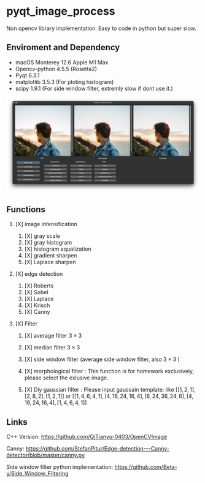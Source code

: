 # pyqt_image_process

Non opencv library implementation. Easy to code in python but super slow.

## Enviroment and Dependency

- macOS Monterey 12.6 Apple M1 Max
- Opencv-python 4.5.5 (Rosetta2)
- Pyqt 6.3.1
- matplotlib  3.5.3 (For ploting histogram)
- scipy 1.9.1 (For side window filter, extremly slow if dont use it.)

![截屏2022-09-16 23.45.43](README.assets/%E6%88%AA%E5%B1%8F2022-09-16%2023.45.43.png)

## Functions

1. [X] image intensification

    1. [X] gray scale
    2. [X] gray histogram
    3. [X] histogram equalization
    4. [X] gradient sharpen
    5. [X] Laplace sharpen
    
2. [X] edge detection

    1. [X] Roberts
    2. [X] Sobel
    3. [X] Laplace
    4. [X] Krisch
    5. [X] Canny
    
3. [X] Filter

    1. [X] average filter $3\times 3$
    
    2. [X] median filter $3\times 3$
    
    3. [X] side window filter (average side window filter, also $3\times3$ )
    
    4. [X] morphological filter : This function is for homework exclusively, please select the exlusive image.
    
    5. [X] Diy gaussian filter :  Please input gaussain template:  like $[[1,2,1],[2,8,2],[1,2,1]]$ or $[[1,4,6,4,1],[4,16,24,16,4],[6,24,36,24,6],[4,16,24,16,4],[1,4,6,4,1]]$
    
       
    
       

## Links

C++ Version: https://github.com/QiTianyu-0403/OpenCVImage

Canny: https://github.com/StefanPitur/Edge-detection---Canny-detector/blob/master/canny.py

Side window filter python implementation: https://github.com/Beta-y/Side_Window_Filtering
